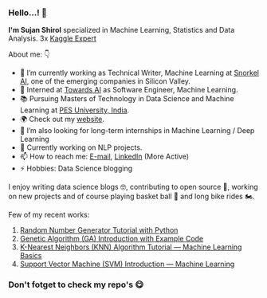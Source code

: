 ### Hello...! 👋

**I'm Sujan Shirol** specialized in Machine Learning, Statistics and Data Analysis. 3x [Kaggle Expert](https://www.kaggle.com/sujan97)

About me: 👇

- 🎯 I’m currently working as Technical Writer, Machine Learning at  [Snorkel AI](https://www.linkedin.com/company/snorkel-ai/mycompany/), one of the emerging companies in Silicon Valley.
- 🥇 Interned at  [Towards AI](https://www.linkedin.com/company/towards-artificial-intelligence/) as Software Engineer, Machine Learning.
- 📚 Pursuing Masters of Technology in Data Science and Machine Learning at [PES University, India](https://pes.edu).
- 🌍 Check out my [website](https://sujan-shirol.wixsite.com/resume).
- 🚀 I’m also looking for long-term internships in Machine Learning / Deep Learning
- 💬 Currently working on NLP projects.
- 📫 How to reach me: [E-mail](mailto:sshirol73@gmail.com), [LinkedIn](https://www.linkedin.com/in/sujan-shirol/) (More Active)
- ⚡ Hobbies: Data Science blogging

I enjoy writing data science blogs 🤓, contributing to open source 📖, working on new projects and of course playing basket ball 🏀 and long bike rides 🏍️.

Few of my recent works:
1. [Random Number Generator Tutorial with Python](https://pub.towardsai.net/random-number-generator-tutorial-with-python-3b35986132c7?source=friends_link&sk=c70b98e0e7e3fdc089afcefd1ff66d32)
2. [Genetic Algorithm (GA) Introduction with Example Code](https://pub.towardsai.net/genetic-algorithm-ga-introduction-with-example-code-e59f9bc58eaf?source=friends_link&sk=9354f7181d726dd0c005301129dda9e9)
3. [K-Nearest Neighbors (KNN) Algorithm Tutorial — Machine Learning Basics](https://pub.towardsai.net/k-nearest-neighbors-knn-algorithm-tutorial-machine-learning-basics-ml-ec6756d3e0ac?source=friends_link&sk=4ab6eec752ef4293bad0e490eb3ca864)
4. [Support Vector Machine (SVM) Introduction — Machine Learning](https://pub.towardsai.net/support-vector-machine-svm-introduction-machine-learning-8c56b7da63f1?source=friends_link&sk=fa4eff1d93971e1903784ffe156f5567)

### Don't fotget to check my repo's 😋
